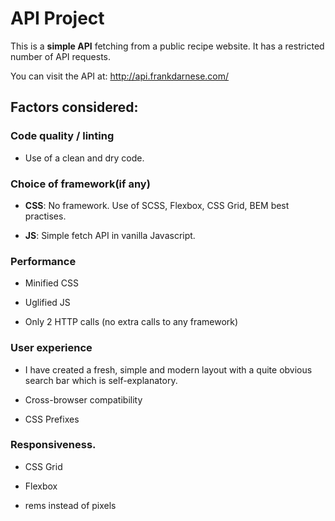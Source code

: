 # API Project

This is a __simple API__ fetching from a public recipe website. It has a restricted number of API requests.

You can visit the API at: http://api.frankdarnese.com/


## Factors considered:

### Code quality / linting

- Use of a clean and dry code.

### Choice of framework(if any)

- __CSS__: No framework. Use of SCSS, Flexbox, CSS Grid, BEM best practises.

- __JS__: Simple fetch API in vanilla Javascript.

### Performance

- Minified CSS

- Uglified JS

- Only 2 HTTP calls (no extra calls to any framework)

### User experience

- I have created a fresh, simple and modern layout with a quite obvious search bar which is self-explanatory.

- Cross-browser compatibility 

- CSS Prefixes

### Responsiveness.

- CSS Grid

- Flexbox

- rems instead of pixels

